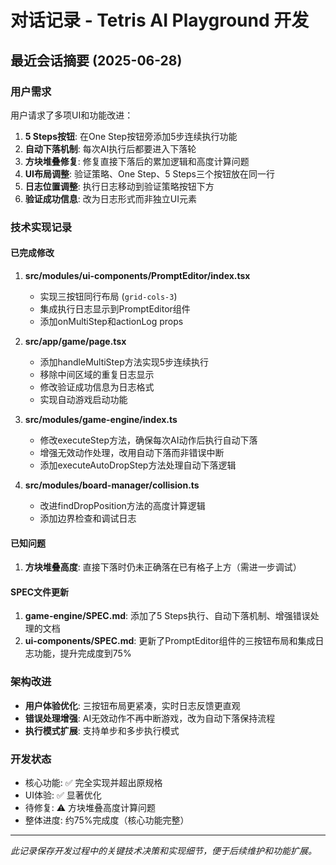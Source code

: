 # 对话记录 - Tetris AI Playground 开发

## 最近会话摘要 (2025-06-28)

### 用户需求
用户请求了多项UI和功能改进：

1. **5 Steps按钮**: 在One Step按钮旁添加5步连续执行功能
2. **自动下落机制**: 每次AI执行后都要进入下落轮
3. **方块堆叠修复**: 修复直接下落后的累加逻辑和高度计算问题
4. **UI布局调整**: 验证策略、One Step、5 Steps三个按钮放在同一行
5. **日志位置调整**: 执行日志移动到验证策略按钮下方
6. **验证成功信息**: 改为日志形式而非独立UI元素

### 技术实现记录

#### 已完成修改

1. **src/modules/ui-components/PromptEditor/index.tsx**
   - 实现三按钮同行布局 (`grid-cols-3`)
   - 集成执行日志显示到PromptEditor组件
   - 添加onMultiStep和actionLog props

2. **src/app/game/page.tsx**
   - 添加handleMultiStep方法实现5步连续执行
   - 移除中间区域的重复日志显示
   - 修改验证成功信息为日志格式
   - 实现自动游戏启动功能

3. **src/modules/game-engine/index.ts**
   - 修改executeStep方法，确保每次AI动作后执行自动下落
   - 增强无效动作处理，改用自动下落而非错误中断
   - 添加executeAutoDropStep方法处理自动下落逻辑

4. **src/modules/board-manager/collision.ts**
   - 改进findDropPosition方法的高度计算逻辑
   - 添加边界检查和调试日志

#### 已知问题

1. **方块堆叠高度**: 直接下落时仍未正确落在已有格子上方（需进一步调试）

#### SPEC文件更新

1. **game-engine/SPEC.md**: 添加了5 Steps执行、自动下落机制、增强错误处理的文档
2. **ui-components/SPEC.md**: 更新了PromptEditor组件的三按钮布局和集成日志功能，提升完成度到75%

### 架构改进

- **用户体验优化**: 三按钮布局更紧凑，实时日志反馈更直观
- **错误处理增强**: AI无效动作不再中断游戏，改为自动下落保持流程
- **执行模式扩展**: 支持单步和多步执行模式

### 开发状态

- 核心功能: ✅ 完全实现并超出原规格
- UI体验: ✅ 显著优化
- 待修复: ⚠️ 方块堆叠高度计算问题
- 整体进度: 约75%完成度（核心功能完整）

---

*此记录保存开发过程中的关键技术决策和实现细节，便于后续维护和功能扩展。*